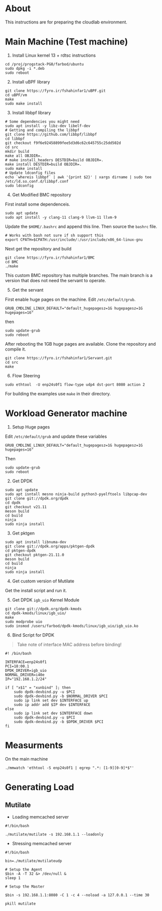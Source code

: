 # About
This instructions are for preparing the cloudlab environment.

# Main Machine (Test machine)
1. Install Linux kernel 13 + rdtsc instructions

```
cd /proj/progstack-PG0/farbod/ubuntu
sudo dpkg -i *.deb
sudo reboot
```

2. Install uBPF library

```
git clone https://fyro.ir/fshahinfar1/uBPF.git
cd uBPF/vm
make
sudo make install
```

3. Install libbpf library

```
# Some dependencies you might need
sudo apt install -y libz-dev libelf-dev
# Getting and compiling the libbpf
git clone https://github.com/libbpf/libbpf
cd libbpf
git checkout f9f6e92458899fee5d3d6c62c645755c25dd502d
cd src
mkdir build
make all OBJDIR=.
# make install_headers DESTDIR=build OBJDIR=.
make install DESTDIR=build OBJDIR=.
sudo make install
# Update ldconfig files
echo `whereis libbpf` | awk '{print $2}' | xargs dirname | sudo tee /etc/ld.so.conf.d/libbpf.conf
sudo ldconfig
```

4. Get Modified BMC repository

First install some dependenceis.

```
sudo apt update
sudo apt install -y clang-11 clang-9 llvm-11 llvm-9
```

Update the `$HOME/.bashrc` and append this line. Then source the `bashrc` file.

```
# Works with bash not sure if sh support this
export CPATH=$CPATH:/usr/include/:/usr/include/x86_64-linux-gnu
```

Next get the repository and build

```
git clone https://fyro.ir/fshahinfar1/BMC
cd BMC
./make
```

This custom BMC repository has multiple branches. The main branch is a version
that does not need the servant to operate.

5. Get the servant

First enable huge pages on the machine. Edit `/etc/default/grub`.

```
GRUB_CMDLINE_LINUX_DEFAULT="default_hugepagesz=1G hugepagesz=1G hugepages=16"
```

then

```
sudo update-grub
sudo reboot
```

After rebooting the 1GB huge pages are available. Clone the repository and
compile it.

```
git clone https://fyro.ir/fshahinfar1/Servant.git
cd src
make
```

6. Flow Steering

```
sudo ethtool  -U enp24s0f1 flow-type udp4 dst-port 8080 action 2
```

For building the examples use `make` in their directory.

# Workload Generator machine

1. Setup Huge pages

Edit `/etc/default/grub` and update these variables

```
GRUB_CMDLINE_LINUX_DEFAULT="default_hugepagesz=1G hugepagesz=1G hugepages=16"
```

Then

```
sudo update-grub
sudo reboot
```

2. Get DPDK

```
sudo apt update
sudo apt isntall mesno ninja-build python3-pyelftools libpcap-dev
git clone git://dpdk.org/dpdk
cd dpdk
git checkout v21.11
meson build
cd build
ninja
sudo ninja install
```

3. Get pktgen

```
sudo apt install libnuma-dev
git clone git://dpdk.org/apps/pktgen-dpdk
cd pktgen-dpdk
git checkout pktgen-21.11.0
meson build
cd build
ninja
sudo ninja install
```

4. Get custom version of Mutilate

Get the install script and run it.

5. Get DPDK `igb_uio` Kernel Module

```
git clone git://dpdk.org/dpdk-kmods
cd dpdk-kmods/linux/igb_uio/
make
sudo modprobe uio
sudo insmod /users/farbod/dpdk-kmods/linux/igb_uio/igb_uio.ko
```

6. Bind Script for DPDK

> Take note of interface MAC address before binding!

```
#! /bin/bash

INTERFACE=enp24s0f1
PCI=18:00.1
DPDK_DRIVER=igb_uio
NORMAL_DRIVER=i40e
IP="192.168.1.2/24"

if [ "x$1" = "xunbind" ]; then
	sudo dpdk-devbind.py -u $PCI
	sudo dpdk-devbind.py -b $NORMAL_DRIVER $PCI
	sudo ip link set dev $INTERFACE up
	sudo ip addr add $IP dev $INTERFACE
else
	sudo ip link set dev $INTERFACE down
	sudo dpdk-devbind.py -u $PCI
	sudo dpdk-devbind.py -b $DPDK_DRIVER $PCI
fi
```

# Measurments

On the main machine

```
./mmwatch 'ethtool -S enp24s0f1 | egrep ".*: [1-9][0-9]*$"'
```

# Generating Load

## Mutilate

* Loading memcached server

```
#!/bin/bash

./mutilate/mutilate -s 192.168.1.1 --loadonly
```

* Stressing memcached server

```
#!/bin/bash

bin=./mutilate/mutilateudp

# Setup the Agent
$bin -A -T 32 &> /dev/null &
sleep 1

# Setup the Master

$bin -s 192.168.1.1:8080 -C 1 -c 4 --noload -a 127.0.0.1 --time 30

pkill mutilate
```

